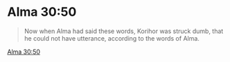 # Alma 30:50

> Now when Alma had said these words, Korihor was struck dumb, that he could not have utterance, according to the words of Alma.

[Alma 30:50](https://www.churchofjesuschrist.org/study/scriptures/bofm/alma/30?lang=eng&id=p50#p50)


